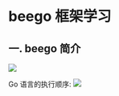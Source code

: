 beego 框架学习
=== 

一. beego 简介
--- 
  ![](https://beego.me/docs/images/flow.png)
  
  Go 语言的执行顺序:
  ![](https://beego.me/docs/images/init.png)
